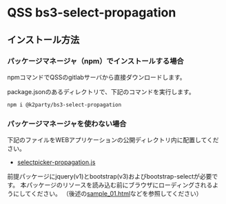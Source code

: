 # QSS bs3-select-propagation

## インストール方法

### パッケージマネージャ（npm）でインストールする場合

npmコマンドでQSSのgitlabサーバから直接ダウンロードします。

package.jsonのあるディレクトリで、下記のコマンドを実行します。

```sh
npm i @k2party/bs3-select-propagation
```

### パッケージマネージャを使わない場合

下記のファイルをWEBアプリケーションの公開ディレクトリ内に配置してください。

- [selectpicker-propagation.js](dist/selectpicker-propagation.js)

前提パッケージにjquery(v1)とbootstrap(v3)およびbootstrap-selectが必要です。
本パッケージのリソースを読み込む前にブラウザにローディングされるようにしてください。
（後述の[sample_01.html](demo/sample_01.html)などを参照してください）

